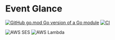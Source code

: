 
# Event Glance

[![GitHub go.mod Go version of a Go module](https://img.shields.io/github/go-mod/go-version/luisnquin/event-glance)](https://github.com/luisnquin/event-glance)
[![CI](https://github.com/luisnquin/event-glance/actions/workflows/go.yml/badge.svg)](https://github.com/luisnquin/event-glance/actions/workflows/go.yml)

![AWS SES](https://img.shields.io/badge/aws%20ses-babd2a.svg?style=for-the-badge&logo=minutemailer&logoColor=white)
![AWS Lambda](https://img.shields.io/badge/aws%20ses-FF9900.svg?style=for-the-badge&logo=awslambda&logoColor=white)
